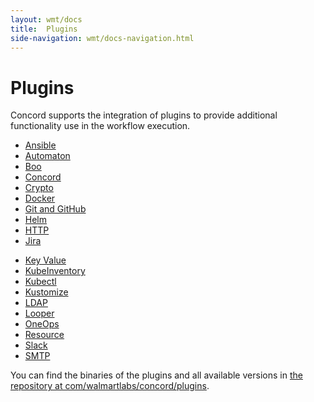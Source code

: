 ```yaml
---
layout: wmt/docs
title:  Plugins
side-navigation: wmt/docs-navigation.html
---
```


# Plugins

Concord supports the integration of plugins to provide additional functionality
use in the workflow execution.


<div class="container">
  <div class="row">
    <div class="col-md-4">
      <ul>
        <li><a href="./ansible.html">Ansible</a></li>
        <li><a href="./automaton.html">Automaton</a></li>
        <li><a href="./boo.html">Boo</a></li>
        <li><a href="./concord.html">Concord</a></li>
        <li><a href="./crypto.html">Crypto</a></li>
        <li><a href="./docker.html">Docker</a></li>
        <li><a href="./git.html">Git and GitHub</a></li>
        <li><a href="./helm.html">Helm</a></li>
        <li><a href="./http.html">HTTP</a></li>
        <li><a href="./jira.html">Jira</a></li>
      </ul>
    </div>
    <div class="col-md-4">
      <ul>
        <li><a href="./key-value.html">Key Value</a></li>
        <li><a href="./kube-inventory.html">KubeInventory</a></li>
        <li><a href="./kubectl.html">Kubectl</a></li>
        <li><a href="./kustomize.html">Kustomize</a></li>
        <li><a href="./ldap.html">LDAP</a></li>
        <li><a href="./looper.html">Looper</a></li>
        <li><a href="./oneops.html">OneOps</a></li>
        <li><a href="./resource.html">Resource</a></li>
        <li><a href="./slack.html">Slack</a></li>
        <li><a href="./smtp.html">SMTP</a></li>
      </ul>
    </div>
    <div class="col-md-4">
    </div>
  </div>
</div>

You can find the binaries of the plugins and all available versions in
[the repository at com/walmartlabs/concord/plugins](https://repository.walmart.com/content/groups/public/com/walmartlabs/concord/plugins/).
